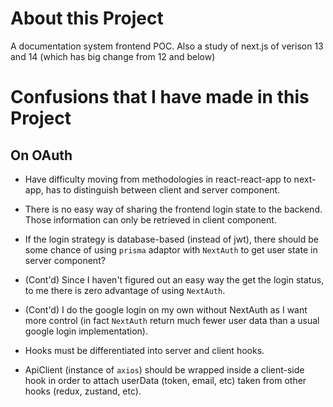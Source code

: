 # About this Project

A documentation system frontend POC. Also a study of next.js of verison 13 and 14 (which has big change from 12 and below)

# Confusions that I have made in this Project

## On OAuth

- Have difficulty moving from methodologies in react-react-app to next-app, has to distinguish between client and server component.

- There is no easy way of sharing the frontend login state to the backend. Those information can only be retrieved in client component.

- If the login strategy is database-based (instead of jwt), there should be some chance of using `prisma` adaptor with `NextAuth` to get user state in server component?

- (Cont'd) Since I haven't figured out an easy way the get the login status, to me there is zero advantage of using `NextAuth`.

- (Cont'd) I do the google login on my own without NextAuth as I want more control (in fact `NextAuth` return much fewer user data than a usual google login implementation).

- Hooks must be differentiated into server and client hooks.

- ApiClient (instance of `axios`) should be wrapped inside a client-side hook in order to attach userData (token, email, etc) taken from other hooks (redux, zustand, etc).
